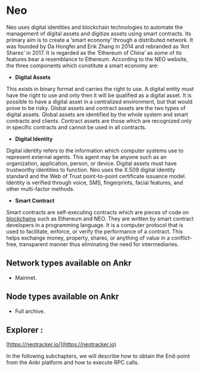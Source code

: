 # Neo

Neo uses digital identities and blockchain technologies to automate the management of digital assets and digitize assets using smart contracts. Its primary aim is to create a ‘smart economy’ through a distributed network. It was founded by Da Hongfei and Erik Zhang in 2014 and rebranded as ‘Ant Shares’ in 2017. It is regarded as the ‘Ethereum of China’ as some of its features bear a resemblance to Ethereum. According to the NEO website, the three components which constitute a smart economy are:

* **Digital Assets**

This exists in binary format and carries the right to use. A digital entity must have the right to use and only then it will be qualified as a digital asset. It is possible to have a digital asset in a centralized environment, but that would prove to be risky. Global assets and contract assets are the two types of digital assets. Global assets are identified by the whole system and smart contracts and clients. Contract assets are those which are recognized only in specific contracts and cannot be used in all contracts.

* **Digital Identity**

Digital identity refers to the information which computer systems use to represent external agents. This agent may be anyone such as an organization, application, person, or device. Digital assets must have trustworthy identities to function. Neo uses the X.509 digital identity standard and the Web of Trust point-to-point certificate issuance model. Identity is verified through voice, SMS, fingerprints, facial features, and other multi-factor methods.

* **Smart Contract**

Smart contracts are self-executing contracts which are pieces of code on [blockchains](https://www.blockchain-council.org/blockchain-certification/) such as Ethereum and NEO. They are written by smart contract developers in a programming language. It is a computer protocol that is used to facilitate, enforce, or verify the performance of a contract. This helps exchange money, property, shares, or anything of value in a conflict-free, transparent manner thus eliminating the need for intermediaries.

## Network types available on Ankr <a href="network-types-available-on-ankr" id="network-types-available-on-ankr"></a>

* Mainnet.

## Node types available on Ankr <a href="node-types-available-on-ankr" id="node-types-available-on-ankr"></a>

* Full archive.

## Explorer : <a href="explorer" id="explorer"></a>

​[https://neotracker.io/](https://neotracker.io)​

In the following subchapters, we will describe how to obtain the End-point from the Ankr platform and how to execute RPC calls.
